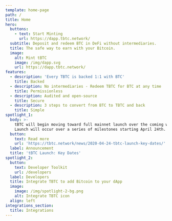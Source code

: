 ```yaml
---
template: home-page
path: /
title: Home
hero:
  buttons:
    - text: Start Minting
      url: https://dapp.tbtc.network/
  subtitle: Deposit and redeem BTC in DeFi without intermediaries.
  title: The safe way to earn with your Bitcoin.
  image:
    alt: Mint tBTC
    image: /img/dapp.svg
    url: https://dapp.tbtc.network/
features:
  - description: 'Every TBTC is backed 1:1 with BTC'
    title: Backed
  - description: No intermediaries - Redeem TBTC for BTC at any time
    title: Permissionless
  - description: Audited and open-source
    title: Secure
  - description: 3 steps to convert from BTC to TBTC and back
    title: Simple
spotlight_1:
  body: >-
    tBTC will begin moving toward full mainnet launch over the coming weeks.
    Launch will occur over a series of milestones starting April 24th.
  button:
    text: Read more
    url: 'https://tbtc.network/news/2020-04-24-tbtc-launch-key-dates/'
  label: Announcement
  title: 'tBTC Launch: Key Dates'
spotlight_2:
  button:
    text: Developer Toolkit
    url: /developers
  label: Developers
  title: Integrate TBTC to add Bitcoin to your dApp
  image:
    image: /img/spotlight-2-bg.png
    alt: Integrate TBTC icon
  align: left
integrations_section:
  title: Integrations
---
```


